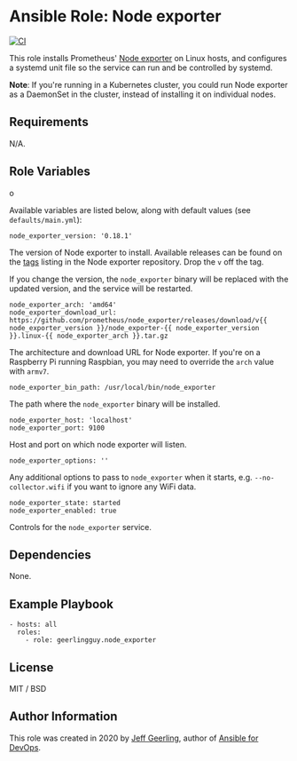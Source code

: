 # Ansible Role: Node exporter

[![CI](https://github.com/geerlingguy/ansible-role-node_exporter/workflows/CI/badge.svg?event=push)](https://github.com/geerlingguy/ansible-role-node_exporter/actions?query=workflow%3ACI)

This role installs Prometheus' [Node exporter](https://github.com/prometheus/node_exporter) on Linux hosts, and configures a systemd unit file so the service can run and be controlled by systemd.

**Note**: If you're running in a Kubernetes cluster, you could run Node exporter as a DaemonSet in the cluster, instead of installing it on individual nodes.

## Requirements

N/A.

## Role Variables

o

Available variables are listed below, along with default values (see `defaults/main.yml`):

    node_exporter_version: '0.18.1'

The version of Node exporter to install. Available releases can be found on the [tags](https://github.com/prometheus/node_exporter/tags) listing in the Node exporter repository. Drop the `v` off the tag.

If you change the version, the `node_exporter` binary will be replaced with the updated version, and the service will be restarted.

    node_exporter_arch: 'amd64'
    node_exporter_download_url: https://github.com/prometheus/node_exporter/releases/download/v{{ node_exporter_version }}/node_exporter-{{ node_exporter_version }}.linux-{{ node_exporter_arch }}.tar.gz

The architecture and download URL for Node exporter. If you're on a Raspberry Pi running Raspbian, you may need to override the `arch` value with `armv7`.

    node_exporter_bin_path: /usr/local/bin/node_exporter

The path where the `node_exporter` binary will be installed.

    node_exporter_host: 'localhost'
    node_exporter_port: 9100

Host and port on which node exporter will listen.

    node_exporter_options: ''

Any additional options to pass to `node_exporter` when it starts, e.g. `--no-collector.wifi` if you want to ignore any WiFi data.

    node_exporter_state: started
    node_exporter_enabled: true

Controls for the `node_exporter` service.

## Dependencies

None.

## Example Playbook

    - hosts: all
      roles:
        - role: geerlingguy.node_exporter

## License

MIT / BSD

## Author Information

This role was created in 2020 by [Jeff Geerling](https://www.jeffgeerling.com/), author of [Ansible for DevOps](https://www.ansiblefordevops.com/).
